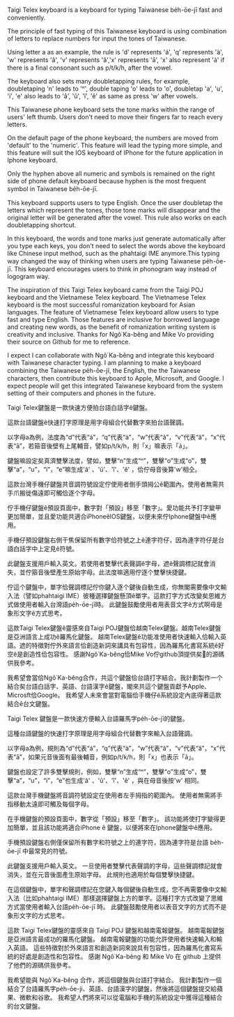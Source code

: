 Taigi Telex keyboard is a keyboard for typing Taiwanese be̍h-ōe-jī fast and conveniently.

The principle of fast typing of this Taiwanese keyboard is using combination of letters to replace numbers for input the tones of Taiwanese.

Using letter a as an example, the rule is 'd' represents 'á', 'q' represents 'à', 'w' represents 'â', 'v' represents 'ă','x' represents 'ā', 'x' also represent 'a̍' if there is a final consonant such as p/t/k/h, after the vowel.

The keyboard also sets many doubletapping rules, for example, doubletaping 'n' leads to 'ⁿ', double taping 'o' leads to 'o͘', doubletap 'a', 'u', 'i', 'e' also leads to 'â', 'û', 'î', 'ê' as same as press 'w' after vowels.

This Taiwanese phone keyboard sets the tone marks within the range of users' left thumb. Users don't need to move their fingers far to reach every letters. 

On the default page of the phone keyboard, the numbers are moved from 'default' to the 'numeric'. This feature will lead the typing more simple, and this feature will suit the IOS keyboard of IPhone for the future application in Iphone keyboard.

Only the hyphen above all numeric and symbols is remained on the right side of phone default keyboard because hyphen is the most frequent symbol in Taiwanese be̍h-ōe-jī.

This keyboard supports users to type English. Once the user doubletap the letters which represent the tones, those tone marks will disappear and the original letter will be generated after the vowel. This rule also works on each doubletapping shortcut.

In this keyboard, the words and tone marks just generate automatically after you type each keys, you don't need to select the words above the keyboard like Chinese input method, such as the phahtaigi IME anymore.This typing way changed the way of thinking when users are typing Taiwanese pe̍h-ōe-jī.
This keyboard encourages users to think in phonogram way instead of logogram way.

The inspiration of this Taigi Telex keyboard came from the Taigi POJ keyboard and the Vietnamese Telex keyboard. The Vietnamese Telex keyboard is the most successful romanization keyboard for Asian languages. 
The feature of Vietnamese Telex keyboard allow users to type fast and type English. Those features are inclusive for borrowed language and creating new words, as the benefit of romanization writing system is creativity and inclusive.
Thanks for Ngô͘ Ka-bêng and Mike Vo providing their source on Github for me to reference.

I expect I can collaborate with Ngô͘ Ka-bêng and integrate this keyboard with Taiwanese character typing. I am planning to make a keyboard combining the Taiwanese pe̍h-ōe-jī, the English, the the Taiwanese characters, then contribute this keyboard to Apple, Microsoft, and Google.
I expect people will get this integrated Taiwanese keyboard from the system setting of their computers and phones in the future.

Taigi Telex鍵盤是一款快速方便拍台語白話字ê鍵盤。

這款台語鍵盤ê快速打字原理是用字母組合代替數字來拍台語聲調。

以字母a為例，法度為“d”代表“á”，“q”代表“à”，“w”代表“â”，“v”代表“ă”，“x”代表“ā”，若箍音後壁有上尾輔音，譬如p/t/k/h，則「x」嘛表示「a̍」。

鍵盤嘛設定矣真濟雙擊法度，譬如，雙擊“n”生成“ⁿ”，雙擊“o”生成“o͘”，雙擊“a”，“u”，“i”，“e”嘛生成'â' 、'û'、'î'、'ê' ，佮佇母音後算'w'相仝。

這款台灣手機仔鍵盤共音調符號設定佇使用者倒手頭拇公ê範圍內。使用者無需共手爪搬徙傷遠即可觸佮逐个字母。

佇手機仔鍵盤ê預設頁面中，數字對「預設」移至「數字」。愛功能共予打字變甲更加簡單，並且愛功能共適合iPhoneêIOS鍵盤，以便未來佇Iphone鍵盤中ê應用。

手機仔預設鍵盤右側干焦保留所有數字佮符號之上ê連字符仔，因為連字符仔是台語白話字中上定見ê符號。

此鍵盤支援用戶輸入英文。若使用者雙擊代表聲調ê字母，遮ê聲調標記就會消失，並佇箍音後壁產生原始字母。此法度嘛適用佇逐个雙擊快捷鍵。

佇這个鍵盤中，單字佮聲調標記佇你鍵入逐个鍵後自動生成，你無閣需要像中文輸入法（譬如phahtaigi IME）彼種選擇鍵盤懸頂ê單字。這款打字方式改變矣思維方式做使用者輸入台灣語pe̍h-ōe-jī時。
此鍵盤鼓勵使用者用表音文字ê方式啊毋是象形文字ê方式思考。

這款Taigi Telex鍵盤ê靈感來自Taigi POJ鍵盤佮越南Telex鍵盤。越南Telex鍵盤是亞洲語言上成功ê羅馬化鍵盤。
越南Telex鍵盤ê功能准使用者快速輸入佮輸入英語。遮的特徵對佇外來語言佮創造新詞來講具有包容性，因為羅馬化書寫系統ê好空ê是創造性佮包容性。
感謝Ngô͘ Ka-bêng佮Mike Vo佇github頂提供矣𪜶的源碼供我參考。

我希望會當佮Ngô͘ Ka-bêng合作，共這个鍵盤佮台語打字結合。我計劃製作一个結合矣台語白話字、英語、台語漢字ê鍵盤，閣來共這个鍵盤貢獻予Apple、Microsft佮Google。
我希望人未來會當對電腦佮手機仔ê系統設定內底得著這款結合ê台文鍵盤。



Taigi Telex 鍵盤是一款快速方便輸入台語羅馬字pe̍h-ōe-jī的鍵盤。

這種台語鍵盤的快速打字原理是用字母組合代替數字來輸入台語聲調。

以字母a為例，規則為“d”代表“á”，“q”代表“à”，“w”代表“â”，“v”代表“ă”，“x”代表“ā”，如果元音後面有最後輔音，例如p/t/k/h，則「x」也表示「a̍」。

鍵盤也設定了許多雙擊規則，例如，雙擊“n”生成“ⁿ”，雙擊“o”生成“o͘”，雙擊“a”，“u”，“i”，“e”也生成'â' 、'û'、'î'、'ê' ，與在母音後按'w' 相同。

這款台灣手機鍵盤將音調符號設定在使用者左手拇指的範圍內。 使用者無需將手指移動太遠即可觸及每個字母。

在手機鍵盤的預設頁面中，數字從「預設」移至「數字」。 該功能將使打字變得更加簡單，並且該功能將適合iPhone ê 鍵盤，以便將來在Iphone鍵盤中ê應用。

手機預設鍵盤右側僅保留所有數字和符號之上的連字符，因為連字符是台語 be̍h-ōe-jī 中最常見的符號。

此鍵盤支援用戶輸入英文。 一旦使用者雙擊代表聲調的字母，這些聲調標記就會消失，並在元音後面產生原始字母。 此規則也適用於每個雙擊快捷鍵。

在這個鍵盤中，單字和聲調標記在您鍵入每個鍵後自動生成，您不再需要像中文輸入法（比如phahtaigi IME）那樣選擇鍵盤上方的單字。這種打字方式改變了思維方式當使用者輸入台語pe̍h-ōe-jī 時。
此鍵盤鼓勵使用者以表音文字的方式而不是象形文字的方式思考。

這款 Taigi Telex鍵盤的靈感來自 Taigi POJ 鍵盤和越南電報鍵盤。 越南電報鍵盤是亞洲語言最成功的羅馬化鍵盤。
越南電報鍵盤的功能允許使用者快速輸入和輸入英語。 這些特徵對於外來語言和創造新詞來說具有包容性，因為羅馬化書寫系統的好處是創造性和包容性。
感謝 Ngô͘ Ka-bêng 和 Mike Vo 在 github 上提供了他們的源碼供我參考。

我希望能與 Ngô͘ Ka-bêng 合作，將這個鍵盤與台語打字結合。 我計劃製作一個結合了台語羅馬字pe̍h-ōe-ji、英語、台語漢字的鍵盤，然後將這個鍵盤提交給蘋果、微軟和谷歌。
我希望人們將來可以從電腦和手機的系統設定中獲得這種結合的台文鍵盤。



